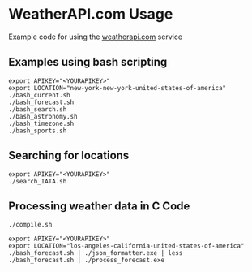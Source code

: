 # WeatherAPI.com Usage
Example code for using the [weatherapi.com](https://www.weatherapi.com/) service

## Examples using bash scripting
```
export APIKEY="<YOURAPIKEY>"
export LOCATION="new-york-new-york-united-states-of-america"
./bash_current.sh
./bash_forecast.sh
./bash_search.sh
./bash_astronomy.sh
./bash_timezone.sh
./bash_sports.sh
```

## Searching for locations
```
export APIKEY="<YOURAPIKEY>"
./search_IATA.sh
```

## Processing weather data in C Code
```
./compile.sh

export APIKEY="<YOURAPIKEY>"
export LOCATION="los-angeles-california-united-states-of-america"
./bash_forecast.sh | ./json_formatter.exe | less
./bash_forecast.sh | ./process_forecast.exe
```
